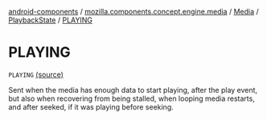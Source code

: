 [android-components](../../../index.md) / [mozilla.components.concept.engine.media](../../index.md) / [Media](../index.md) / [PlaybackState](index.md) / [PLAYING](./-p-l-a-y-i-n-g.md)

# PLAYING

`PLAYING` [(source)](https://github.com/mozilla-mobile/android-components/blob/master/components/concept/engine/src/main/java/mozilla/components/concept/engine/media/Media.kt#L133)

Sent when the media has enough data to start playing, after the play event, but also when recovering from
being stalled, when looping media restarts, and after seeked, if it was playing before seeking.

